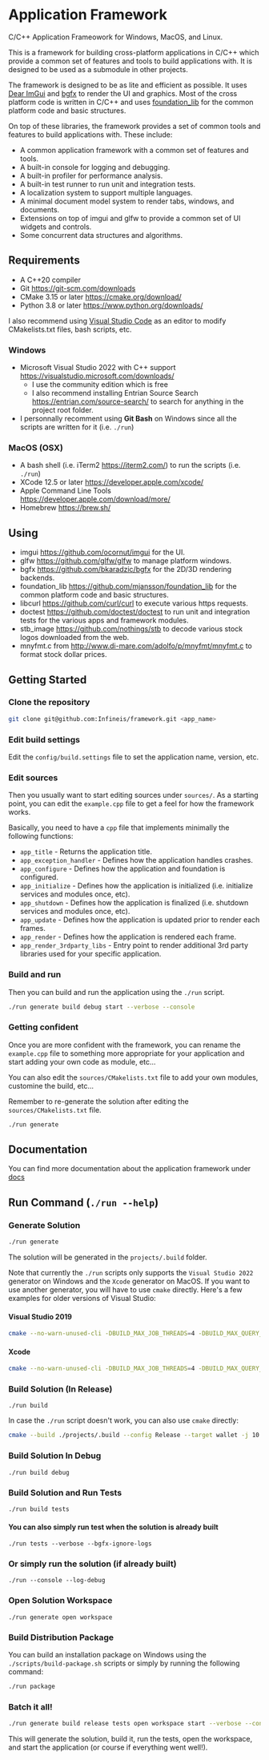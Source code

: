 Application Framework
=====================

C/C++ Application Frameowork for Windows, MacOS, and Linux.

This is a framework for building cross-platform applications in C/C++ which provide a common set of features and tools to build applications with. It is designed to be used as a submodule in other projects.

The framework is designed to be as lite and efficient as possible. It uses [Dear ImGui](https://github.com/ocornut/imgui) and [bgfx](https://github.com/bkaradzic/bgfx) to render the UI and graphics. Most of the cross platform code is written in C/C++ and uses [foundation_lib](https://github.com/mjansson/foundation_lib) for the common platform code and basic structures.

On top of these libraries, the framework provides a set of common tools and features to build applications with. These include:
* A common application framework with a common set of features and tools.
* A built-in console for logging and debugging.
* A built-in profiler for performance analysis.
* A built-in test runner to run unit and integration tests.
* A localization system to support multiple languages.
* A minimal document model system to render tabs, windows, and documents.
* Extensions on top of imgui and glfw to provide a common set of UI widgets and controls.
* Some concurrent data structures and algorithms.

## Requirements

- A C++20 compiler
- Git <https://git-scm.com/downloads>
- CMake 3.15 or later <https://cmake.org/download/>
- Python 3.8 or later <https://www.python.org/downloads/>

I also recommend using [Visual Studio Code](https://code.visualstudio.com/download) as an editor to modify CMakelists.txt files, bash scripts, etc.

### Windows

- Microsoft Visual Studio 2022 with C++ support <https://visualstudio.microsoft.com/downloads/>
    - I use the community edition which is free
    - I also recommend installing Entrian Source Search <https://entrian.com/source-search/> to search for anything in the project root folder.
- I personnally recomment using **Git Bash** on Windows since all the scripts are written for it (i.e. `./run`)

### MacOS (OSX)

- A bash shell (i.e. iTerm2 <https://iterm2.com/>) to run the scripts (i.e. `./run`)
- XCode 12.5 or later <https://developer.apple.com/xcode/>
- Apple Command Line Tools <https://developer.apple.com/download/more/>
- Homebrew <https://brew.sh/>

## Using

- imgui <https://github.com/ocornut/imgui> for the UI.
- glfw <https://github.com/glfw/glfw> to manage platform windows.
- bgfx <https://github.com/bkaradzic/bgfx> for the 2D/3D rendering backends.
- foundation_lib <https://github.com/mjansson/foundation_lib> for the common platform code and basic structures.
- libcurl <https://github.com/curl/curl> to execute various https requests.
- doctest <https://github.com/doctest/doctest> to run unit and integration tests for the various apps and framework modules.
- stb_image <https://github.com/nothings/stb> to decode various stock logos downloaded from the web.
- mnyfmt.c from <http://www.di-mare.com/adolfo/p/mnyfmt/mnyfmt.c> to format stock dollar prices.

## Getting Started

### Clone the repository

```bash
git clone git@github.com:Infineis/framework.git <app_name>
```

### Edit build settings

Edit the `config/build.settings` file to set the application name, version, etc.

### Edit sources

Then you usually want to start editing sources under `sources/`. As a starting point, you can edit the `example.cpp` file to get a feel for how the framework works.

Basically, you need to have a `cpp` file that implements minimally the following functions:
- `app_title` - Returns the application title.
- `app_exception_handler` - Defines how the application handles crashes.
- `app_configure` - Defines how the application and foundation is configured.
- `app_initialize` - Defines how the application is initialized (i.e. initialize services and modules once, etc).
- `app_shutdown` - Defines how the application is finalized (i.e. shutdown services and modules once, etc).
- `app_update` - Defines how the application is updated prior to render each frames.
- `app_render` - Defines how the application is rendered each frame.
- `app_render_3rdparty_libs` - Entry point to render additional 3rd party libraries used for your specific application.

### Build and run

Then you can build and run the application using the `./run` script.

```bash
./run generate build debug start --verbose --console
```

### Getting confident

Once you are more confident with the framework, you can rename the `example.cpp` file to something more appropriate for your application and start adding your own code as module, etc...

You can also edit the `sources/CMakelists.txt` file to add your own modules, customine the build, etc...

Remember to re-generate the solution after editing the `sources/CMakelists.txt` file.

```bash
./run generate
```

## Documentation

You can find more documentation about the application framework under [docs](docs/README.md)

## Run Command (`./run --help`)

### Generate Solution

```bash
./run generate
```

The solution will be generated in the `projects/.build` folder.

Note that currently the `./run` scripts only supports the `Visual Studio 2022` generator on Windows and the `Xcode` generator on MacOS. If you want to use another generator, you will have to use `cmake` directly. Here's a few examples for older versions of Visual Studio:

#### Visual Studio 2019

```bash
cmake --no-warn-unused-cli -DBUILD_MAX_JOB_THREADS=4 -DBUILD_MAX_QUERY_THREADS=8 -S./ -B./projects/.build -G "Visual Studio 16 2019" -A x64
```

#### Xcode

```bash
cmake --no-warn-unused-cli -DBUILD_MAX_JOB_THREADS=4 -DBUILD_MAX_QUERY_THREADS=4 -S./ -B./projects/.build -G "Xcode"
```

### Build Solution (In Release)

```
./run build
```

In case the `./run` script doesn't work, you can also use `cmake` directly:

```bash
cmake --build ./projects/.build --config Release --target wallet -j 10
```

### Build Solution In Debug

```
./run build debug
```

### Build Solution and Run Tests

```
./run build tests
```

#### You can also simply run test when the solution is already built

```
./run tests --verbose --bgfx-ignore-logs
```

### Or simply run the solution (if already built)

```
./run --console --log-debug
```

### Open Solution Workspace

```
./run generate open workspace
```

### Build Distribution Package

You can build an installation package on Windows using the `./scripts/build-package.sh` scripts or simply by running the following command:

```bash
./run package
```

### Batch it all!

```bash
./run generate build release tests open workspace start --verbose --console
```

This will generate the solution, build it, run the tests, open the workspace, and start the application (or course if everything went well!).
